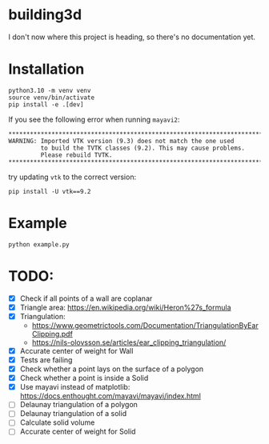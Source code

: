 # building3d

I don't now where this project is heading, so there's no documentation yet.

# Installation
```
python3.10 -m venv venv
source venv/bin/activate
pip install -e .[dev]
```

If you see the following error when running `mayavi2`:
```
********************************************************************************
WARNING: Imported VTK version (9.3) does not match the one used
         to build the TVTK classes (9.2). This may cause problems.
         Please rebuild TVTK.
********************************************************************************
```
try updating `vtk` to the correct version:
```
pip install -U vtk==9.2
```

# Example
```
python example.py
```

# TODO:

- [x] Check if all points of a wall are coplanar
- [x] Triangle area: https://en.wikipedia.org/wiki/Heron%27s_formula
- [x] Triangulation:
    - https://www.geometrictools.com/Documentation/TriangulationByEarClipping.pdf
    - https://nils-olovsson.se/articles/ear_clipping_triangulation/
- [x] Accurate center of weight for Wall
- [x] Tests are failing
- [x] Check whether a point lays on the surface of a polygon
- [x] Check whether a point is inside a Solid
- [x] Use mayavi instead of matplotlib: https://docs.enthought.com/mayavi/mayavi/index.html
- [ ] Delaunay triangulation of a polygon
- [ ] Delaunay triangulation of a solid
- [ ] Calculate solid volume
- [ ] Accurate center of weight for Solid
